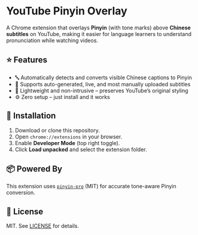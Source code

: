 # YouTube Pinyin Overlay

A Chrome extension that overlays **Pinyin** (with tone marks) above **Chinese subtitles** on YouTube, making it easier for language learners to understand pronunciation while watching videos.

## ⭐ Features

- 🔤 Automatically detects and converts visible Chinese captions to Pinyin
- 🧠 Supports auto-generated, live, and most manually uploaded subtitles
- 🎯 Lightweight and non-intrusive – preserves YouTube’s original styling
- ⚙️ Zero setup – just install and it works

## 🚀 Installation

1. Download or clone this repository.
2. Open `chrome://extensions` in your browser.
3. Enable **Developer Mode** (top right toggle).
4. Click **Load unpacked** and select the extension folder.

## 📦 Powered By

This extension uses [`pinyin-pro`](https://github.com/zh-lx/pinyin-pro) (MIT) for accurate tone-aware Pinyin conversion.

## 📝 License

MIT. See [LICENSE](LICENSE) for details.
